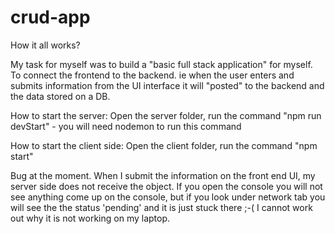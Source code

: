 # crud-app

How it all works?

My task for myself was to build a "basic full stack application" for myself. To connect the frontend to the backend. ie when the user enters and submits information from the UI interface it will "posted" to the backend and the data stored on a DB.

How to start the server:
Open the server folder, run the command "npm run devStart" - you will need nodemon to run this command

How to start the client side:
Open the client folder, run the command "npm start"

Bug at the moment. When I submit the information on the front end UI, my server side does not receive the object. If you open the console you will not see anything come up on the console,
but if you look under network tab you will see the the status 'pending' and it is just stuck there ;-( I cannot work out why it is not working on my laptop.
